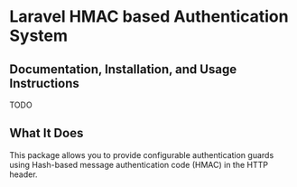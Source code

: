 # Laravel HMAC based Authentication System

## Documentation, Installation, and Usage Instructions

TODO

## What It Does

This package allows you to provide configurable authentication guards using Hash-based message authentication code (HMAC) in the HTTP header.
